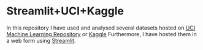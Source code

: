 # Streamlit+UCI+Kaggle
In this repository I have used and analysed several datasets hosted on [UCI Machine Learning Repository](https://archive.ics.uci.edu/ml/index.php) or [Kaggle](https://www.kaggle.com)
Furthermore, I have hosted them in a web form using [Streamlit](https://www.streamlit.io).
